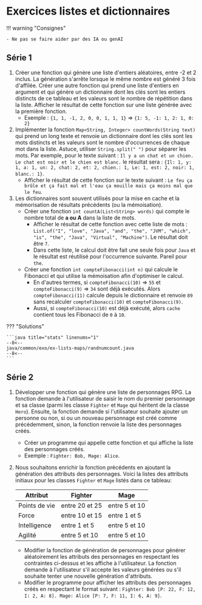 # Exercices listes et dictionnaires

!!! warning "Consignes"

    - Ne pas se faire aider par des IA ou genAI

## Série 1

1. Créer une fonction qui génère une liste d'entiers aléatoires, entre -2 et 2 inclus. La génération s'arrête lorsque le même nombre est généré 3 fois d'affilée. Créer une autre fonction qui prend une liste d'entiers en argument et qui génère un dictionnaire dont les clés sont les entiers distincts de ce tableau et les valeurs sont le nombre de répétition dans la liste. Afficher le résultat de cette fonction sur une liste générée avec la première fonction.
    - Exemple : `{1, 1, -1, 2, 0, 0, 1, 1, 1}` => `{1: 5, -1: 1, 2: 1, 0: 2}`
1. Implémenter la fonction `Map<String, Integer> countWords(String text)` qui prend un long texte et renvoie un dictionnaire dont les clés sont les mots distincts et les valeurs sont le nombre d'occurrences de chaque mot dans la liste. Astuce, utiliser `String.split(" ")` pour séparer les mots. Par exemple, pour le texte suivant : `Il y a un chat et un chien. Le chat est noir et le chien est blanc.` le résultat sera : `{Il: 1, y: 1, a: 1, un: 2, chat: 2, et: 2, chien.: 1, Le: 1, est: 2, noir: 1, blanc.: 1}`.
    - Afficher le résultat de cette fonction sur le texte suivant : `Le feu ça brûle et ça fait mal et l'eau ça mouille mais ça moins mal que le feu`.
1. Les dictionnaires sont souvent utilisés pour la mise en cache et la mémorisation de résultats précédents (ou la mémoisation).
    - Créer une fonction `int countA(List<String> words)` qui compte le nombre total de **a ou A** dans la liste de mots.
        - Afficher le résultat de cette fonction avec cette liste de mots : `List.of("I", "love", "Java", "and", "the", "JVM", "which", "is", "the", "Java", "Virtual", "Machine")`. Le résultat doit être `7`.
        - Dans cette liste, le calcul doit être fait une seule fois pour `Java` et le résultat est réutilisé pour l'occurrence suivante. Pareil pour `the`.
    - Créer une fonction `int compteFibonacci(int n)` qui calcule le Fibonacci et qui utilise la mémoisation afin d'optimiser le calcul.
        - En d'autres termes, si `compteFibonacci(10)` => `55` et `compteFibonacci(9)` => `34` sont déjà exécutés. Alors `compteFibonacci(11)` calcule depuis le dictionnaire et renvoie `89` sans recalculer `compteFibonacci(10)` et `compteFibonacci(9)`.
        - Aussi, si `compteFibonacci(10)` est déjà exécuté, alors `cache` contient tous les Fibonacci de `0` à `10`.

??? "Solutions"

    ```java title="stats" linenums="1"
    --8<--
    java/common/exo/ex-lists-maps/randnumcount.java
    --8<--
    ```

## Série 2

1. Développer une fonction qui génère une liste de personnages RPG. La fonction demande à l'utilisateur de saisir le nom du premier personnage et sa classe (parmi les classe `Fighter` et `Mage` qui héritent de la classe `Hero`). Ensuite, la fonction demande si l'utilisateur souhaite ajouter un personne ou non, si ou un nouveau personnage est créé comme précédemment, sinon, la fonction renvoie la liste des personnages créés.
    - Créer un programme qui appelle cette fonction et qui affiche la liste des personnages créés.
    - Exemple : `Fighter: Bob, Mage: Alice`.
1. Nous souhaitons enrichir la fonction précédents en ajoutant la génération des attributs des personnages. Voici la listes des attributs initiaux pour les classes `Fighter` et `Mage` listés dans ce tableau:

    | Attribut     | Fighter        | Mage          |
    | ------------ | -------------- | ------------- |
    | Points de vie        | entre 20 et 25 | entre 5 et 10  |
    | Force        | entre 10 et 15 | entre 1 et 5  |
    | Intelligence | entre 1 et 5   | entre 5 et 10 |
    | Agilité      | entre 5 et 10  | entre 5 et 10 |

    - Modifier la fonction de génération de personnages pour générer aléatoirement les attributs des personnages en respectant les contraintes ci-dessus et les affiche à l'utilisateur. La fonction demande à l'utilisateur s'il accepte les valeurs générées ou s'il souhaite tenter une nouvelle génération d'attributs.
    - Modifier le programme pour afficher les attributs des personnages créés en respectant le format suivant : `Fighter: Bob [P: 22, F: 12, I: 2, A: 8]. Mage: Alice [P: 7, F: 11, I: 6, A: 9]`.
